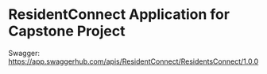 # ResidentConnect Application for Capstone Project

Swagger:
https://app.swaggerhub.com/apis/ResidentConnect/ResidentsConnect/1.0.0
